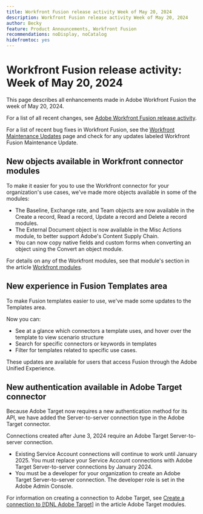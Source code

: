 ```yaml
---
title: Workfront Fusion release activity Week of May 20, 2024
description: Workfront Fusion release activity Week of May 20, 2024
author: Becky
feature: Product Announcements, Workfront Fusion
recommendations: noDisplay, noCatalog
hidefromtoc: yes
---
```

# Workfront Fusion release activity: Week of May 20, 2024

This page describes all enhancements made in Adobe Workfront Fusion the week of May 20, 2024.

For a list of all recent changes, see [Adobe Workfront Fusion release activity](/help/workfront-fusion/fusion-product-releases/fusion-release-activity.md).

For a list of recent bug fixes in Workfront Fusion, see the [Workfront Maintenance Updates](https://experienceleague.adobe.com/docs/workfront-known-issues/releases/current-updates.html) page and check for any updates labeled Workfront Fusion Maintenance Update.

## New objects available in Workfront connector modules

To make it easier for you to use the Workfront connector for your organization's use cases, we've made more objects available in some of the modules:

* The Baseline, Exchange rate, and Team objects are now available in the Create a record, Read a record, Update a record and Delete a record modules.
* The External Document object is now available in the Misc Actions module, to better support Adobe's Content Supply Chain.
* You can now copy native fields and custom forms when converting an object using the Convert an object module.

For details on any of the Workfront modules, see that module's section in the article [Workfront modules](/help/workfront-fusion/references/apps-and-modules/adobe-connectors/workfront-modules.md).

## New experience in Fusion Templates area

To make Fusion templates easier to use, we've made some updates to the Templates area.

Now you can:

* See at a glance which connectors a template uses, and hover over the template to view scenario structure
* Search for specific connectors or keywords in templates
* Filter for templates related to specific use cases.

These updates are available for users that access Fusion through the Adobe Unified Experience.

<!--For more information on the Fusion Templates area, see [Scenario Templates](/help/quicksilver/workfront-fusion/scenarios/templates/fusion-templates.md).-->

## New authentication available in Adobe Target connector

Because Adobe Target now requires a new authentication method for its API, we have added the Server-to-server connection type in the Adobe Target connector.

Connections created after June 3, 2024 require an Adobe Target Server-to-server connection. 

* Existing Service Account connections will continue to work until January 2025. You must replace your Service Account connections with Adobe Target Server-to-server connections by January 2024.
* You must be a developer for your organization to create an Adobe Target Server-to-server connection. The developer role is set in the Adobe Admin Console.

For information on creating a connection to Adobe Target, see [Create a connection to [!DNL Adobe Target]](/help/workfront-fusion/references/apps-and-modules/adobe-connectors/adobe-target-modules.md#create-a-connection-to-adobe-target) in the article Adobe Target modules.
